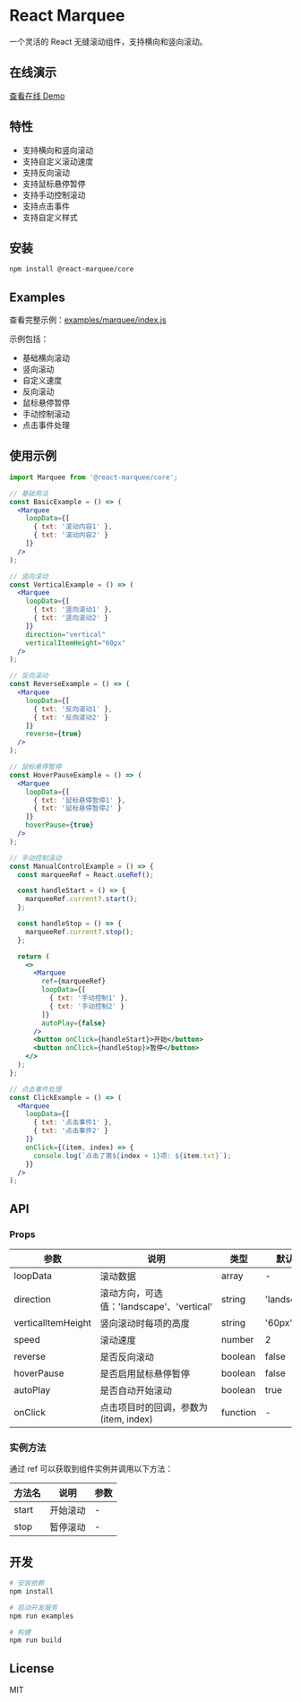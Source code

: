 # React Marquee

一个灵活的 React 无缝滚动组件，支持横向和竖向滚动。

## 在线演示

[查看在线 Demo](https://zhongs.github.io/react-marquee/dist/index.html)

## 特性

- 支持横向和竖向滚动
- 支持自定义滚动速度
- 支持反向滚动
- 支持鼠标悬停暂停
- 支持手动控制滚动
- 支持点击事件
- 支持自定义样式

## 安装

```bash
npm install @react-marquee/core
```

## Examples

查看完整示例：[examples/marquee/index.js](./examples/marquee/index.js)

示例包括：
- 基础横向滚动
- 竖向滚动
- 自定义速度
- 反向滚动
- 鼠标悬停暂停
- 手动控制滚动
- 点击事件处理

## 使用示例

```jsx
import Marquee from '@react-marquee/core';

// 基础用法
const BasicExample = () => (
  <Marquee 
    loopData={[
      { txt: '滚动内容1' },
      { txt: '滚动内容2' }
    ]} 
  />
);

// 竖向滚动
const VerticalExample = () => (
  <Marquee 
    loopData={[
      { txt: '竖向滚动1' },
      { txt: '竖向滚动2' }
    ]} 
    direction="vertical"
    verticalItemHeight="60px"
  />
);

// 反向滚动
const ReverseExample = () => (
  <Marquee 
    loopData={[
      { txt: '反向滚动1' },
      { txt: '反向滚动2' }
    ]} 
    reverse={true}
  />
);

// 鼠标悬停暂停
const HoverPauseExample = () => (
  <Marquee 
    loopData={[
      { txt: '鼠标悬停暂停1' },
      { txt: '鼠标悬停暂停2' }
    ]} 
    hoverPause={true}
  />
);

// 手动控制滚动
const ManualControlExample = () => {
  const marqueeRef = React.useRef();

  const handleStart = () => {
    marqueeRef.current?.start();
  };

  const handleStop = () => {
    marqueeRef.current?.stop();
  };

  return (
    <>
      <Marquee 
        ref={marqueeRef}
        loopData={[
          { txt: '手动控制1' },
          { txt: '手动控制2' }
        ]} 
        autoPlay={false}
      />
      <button onClick={handleStart}>开始</button>
      <button onClick={handleStop}>暂停</button>
    </>
  );
};

// 点击事件处理
const ClickExample = () => (
  <Marquee 
    loopData={[
      { txt: '点击事件1' },
      { txt: '点击事件2' }
    ]} 
    onClick={(item, index) => {
      console.log(`点击了第${index + 1}项: ${item.txt}`);
    }}
  />
);
```

## API

### Props

| 参数 | 说明 | 类型 | 默认值 |
| --- | --- | --- | --- |
| loopData | 滚动数据 | array | - |
| direction | 滚动方向，可选值：'landscape'、'vertical' | string | 'landscape' |
| verticalItemHeight | 竖向滚动时每项的高度 | string | '60px' |
| speed | 滚动速度 | number | 2 |
| reverse | 是否反向滚动 | boolean | false |
| hoverPause | 是否启用鼠标悬停暂停 | boolean | false |
| autoPlay | 是否自动开始滚动 | boolean | true |
| onClick | 点击项目时的回调，参数为 (item, index) | function | - |

### 实例方法

通过 ref 可以获取到组件实例并调用以下方法：

| 方法名 | 说明 | 参数 |
| --- | --- | --- |
| start | 开始滚动 | - |
| stop | 暂停滚动 | - |

## 开发

```bash
# 安装依赖
npm install

# 启动开发服务
npm run examples

# 构建
npm run build
```

## License

MIT

